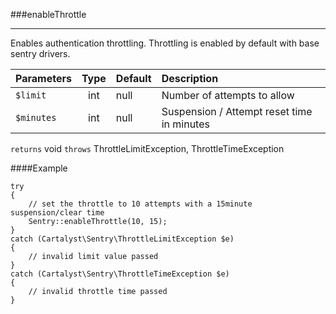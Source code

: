 <a id="enableThrottle"></a>
###enableThrottle

----------

Enables authentication throttling. Throttling is enabled by default with base sentry drivers.

Parameters                   | Type            | Default       | Description
:--------------------------- | :-------------: | :------------ | :--------------
`$limit`                     | int             | null          | Number of attempts to allow
`$minutes`                   | int             | null          | Suspension / Attempt reset time in minutes

`returns` void
`throws` ThrottleLimitException, ThrottleTimeException

####Example

	try
	{
		// set the throttle to 10 attempts with a 15minute suspension/clear time
		Sentry::enableThrottle(10, 15);
	}
	catch (Cartalyst\Sentry\ThrottleLimitException $e)
	{
		// invalid limit value passed
	}
	catch (Cartalyst\Sentry\ThrottleTimeException $e)
	{
		// invalid throttle time passed
	}